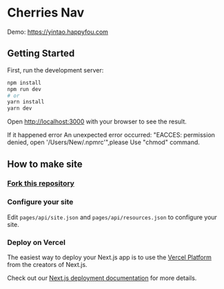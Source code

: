 # Cherries Nav

Demo: https://yintao.happyfou.com
## Getting Started

First, run the development server:

```bash
npm install
npm run dev
# or
yarn install
yarn dev
```

Open [http://localhost:3000](http://localhost:3000) with your browser to see the result.

If it happened error An unexpected error occurred: "EACCES: permission denied, open '/Users/New/.npmrc'",please Use "chmod" command.

## How to make site
### [Fork this repository](https://github.com/forecho/cherries/fork)

### Configure your site

Edit `pages/api/site.json` and `pages/api/resources.json` to configure your site.

### Deploy on Vercel

The easiest way to deploy your Next.js app is to use the [Vercel Platform](https://vercel.com/new?utm_medium=default-template&filter=next.js&utm_source=create-next-app&utm_campaign=create-next-app-readme) from the creators of Next.js.

Check out our [Next.js deployment documentation](https://nextjs.org/docs/deployment) for more details.
